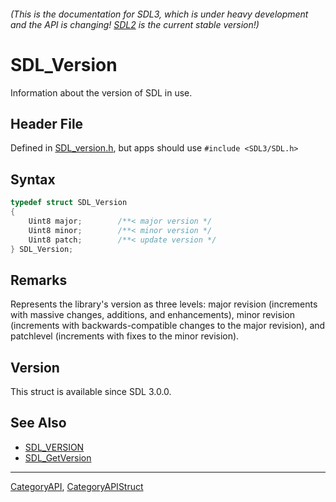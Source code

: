###### (This is the documentation for SDL3, which is under heavy development and the API is changing! [SDL2](https://wiki.libsdl.org/SDL2/) is the current stable version!)
# SDL_Version

Information about the version of SDL in use.

## Header File

Defined in [SDL_version.h](https://github.com/libsdl-org/SDL/blob/main/include/SDL3/SDL_version.h), but apps should use `#include <SDL3/SDL.h>`

## Syntax

```c
typedef struct SDL_Version
{
    Uint8 major;        /**< major version */
    Uint8 minor;        /**< minor version */
    Uint8 patch;        /**< update version */
} SDL_Version;
```

## Remarks

Represents the library's version as three levels: major revision
(increments with massive changes, additions, and enhancements), minor
revision (increments with backwards-compatible changes to the major
revision), and patchlevel (increments with fixes to the minor revision).

## Version

This struct is available since SDL 3.0.0.

## See Also

* [SDL_VERSION](SDL_VERSION)
* [SDL_GetVersion](SDL_GetVersion)

----
[CategoryAPI](CategoryAPI), [CategoryAPIStruct](CategoryAPIStruct)

